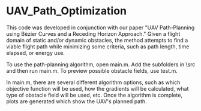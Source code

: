 # UAV_Path_Optimization
This code was developed in conjunction with our paper "UAV Path-Planning using Bézier Curves and a Receding Horizon Approach." Given a flight domain of static and/or dynamic
obstacles, the method attempts to find a viable flight path while minimizing some criteria, such as path length, time elapsed, or energy use.

To use the path-planning algorithm, open main.m. Add the subfolders in \src and then run main.m. To preview possible obstacle fields, use test.m.

In main.m, there are several different algorithm options, such as which objective function will be used, how the gradients will be calculated, what type of obstacle field will be 
used, etc. Once the algorithm is complete, plots are generated which show the UAV's planned path.  
